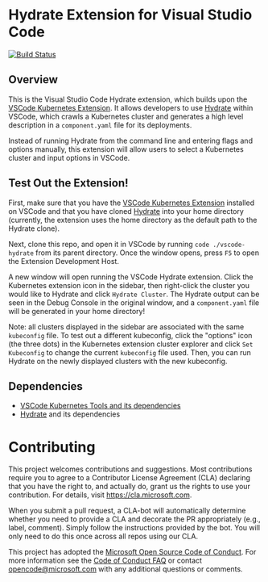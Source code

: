 # Hydrate Extension for Visual Studio Code
[![Build Status](https://dev.azure.com/epicstuff/vscode-hydrate/_apis/build/status/microsoft.vscode-hydrate?branchName=master)](https://dev.azure.com/epicstuff/vscode-hydrate/_build/latest?definitionId=104&branchName=master)
## Overview
This is the Visual Studio Code Hydrate extension, which builds upon the [VSCode Kubernetes Extension](https://github.com/Azure/vscode-kubernetes-tools). It allows developers to use [Hydrate](https://github.com/microsoft/hydrate) within VSCode, which crawls a Kubernetes cluster and generates a high level description in a `component.yaml` file for its deployments.

Instead of running Hydrate from the command line and entering flags and options manually, this extension will allow users to select a Kubernetes cluster and input options in VSCode.
 
## Test Out the Extension!
First, make sure that you have the [VSCode Kubernetes Extension](https://github.com/Azure/vscode-kubernetes-tools) installed on VSCode and that you have cloned [Hydrate](https://github.com/microsoft/hydrate) into your home directory (currently, the extension uses the home directory as the default path to the Hydrate clone).

Next, clone this repo, and open it in VSCode by running `code ./vscode-hydrate` from its parent directory. Once the window opens, press `F5` to open the Extension Development Host. 

A new window will open running the VSCode Hydrate extension. Click the Kubernetes extension icon in the sidebar, then right-click the cluster you would like to Hydrate and click `Hydrate Cluster`. The Hydrate output can be seen in the Debug Console in the original window, and a `component.yaml` file will be generated in your home directory!

Note: all clusters displayed in the sidebar are associated with the same `kubeconfig` file. To test out a different kubeconfig, click the "options" icon (the three dots) in the Kubernetes extension cluster explorer and click `Set Kubeconfig` to change the current `kubeconfig` file used. Then, you can run Hydrate on the newly displayed clusters with the new kubeconfig. 


## Dependencies
* [VSCode Kubernetes Tools and its dependencies](https://github.com/Azure/vscode-kubernetes-tools)
* [Hydrate](https://github.com/microsoft/hydrate) and its dependencies

# Contributing

This project welcomes contributions and suggestions.  Most contributions require you to agree to a
Contributor License Agreement (CLA) declaring that you have the right to, and actually do, grant us
the rights to use your contribution. For details, visit https://cla.microsoft.com.

When you submit a pull request, a CLA-bot will automatically determine whether you need to provide
a CLA and decorate the PR appropriately (e.g., label, comment). Simply follow the instructions
provided by the bot. You will only need to do this once across all repos using our CLA.

This project has adopted the [Microsoft Open Source Code of Conduct](https://opensource.microsoft.com/codeofconduct/).
For more information see the [Code of Conduct FAQ](https://opensource.microsoft.com/codeofconduct/faq/) or
contact [opencode@microsoft.com](mailto:opencode@microsoft.com) with any additional questions or comments.
